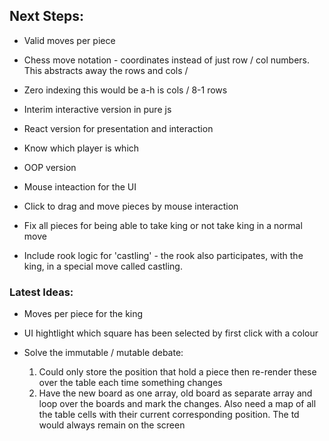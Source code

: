 ## Next Steps:

* Valid moves per piece
* Chess move notation - coordinates instead of just row / col numbers. This abstracts away the rows and cols / 
* Zero indexing this would be a-h is cols / 8-1 rows
* Interim interactive version in pure js
* React version for presentation and interaction
* Know which player is which

* OOP version 

* Mouse inteaction for the UI
* Click to drag and move pieces by mouse interaction

* Fix all pieces for being able to take king or not take king in a normal move
* Include rook logic for 'castling' - the rook also participates, with the king, in a special move called castling.

### Latest Ideas:

* Moves per piece for the king
* UI hightlight which square has been selected by first click with a colour

* Solve the immutable / mutable debate:
  1. Could only store the position that hold a piece then re-render these over the table each time something changes
  2. Have the new board as one array, old board as separate array and loop over the boards and mark the changes. 
  Also need a map of all the table cells with their current corresponding position. 
  The td would always remain on the screen